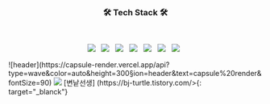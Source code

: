 <h3 align="center"><b>🛠 Tech Stack 🛠</b></h3>
</br>
<p align="center">
<img src="https://img.shields.io/badge/Java-FF7800?style=flat-square&logo=logoColor=white"/></a> &nbsp 
<img src="https://img.shields.io/badge/Kotlin-7F52FF?style=flat-square&logo=Kotlin&logoColor=white"/></a> &nbsp
<img src="https://img.shields.io/badge/MySQL-4479A1?style=flat-square&logo=MySQL&logoColor=white"/></a> &nbsp
<img src="https://img.shields.io/badge/PHP-777BB4?style=flat-square&logo=PHP&logoColor=white"/></a> &nbsp
<img src="https://img.shields.io/badge/HTML5-E34F26?style=flat-square&logo=HTML5&logoColor=white"/></a> &nbsp
<!-- <img src="https://img.shields.io/badge/Android-3DDC84?style=flat-square&logo=Android&logoColor=white"/></a> &nbsp --> 
<img src="https://img.shields.io/badge/Apache-D22128?style=flat-square&logo=Apache&logoColor=white"/></a> &nbsp 
<img src="https://img.shields.io/badge/Amazon AWS-232F3E?style=flat-square&logo=Amazon%20AWS&logoColor=white"/></a> &nbsp </p>
![header](https://capsule-render.vercel.app/api?type=wave&color=auto&height=300&section=header&text=capsule%20render&fontSize=90)
<img src="https://capsule-render.vercel.app/api?type=wave&color=auto&height=300&section=header&text=capsule%20render&fontSize=90" />
[변낱선생] (https://bj-turtle.tistory.com/>{: target="_blanck"}
